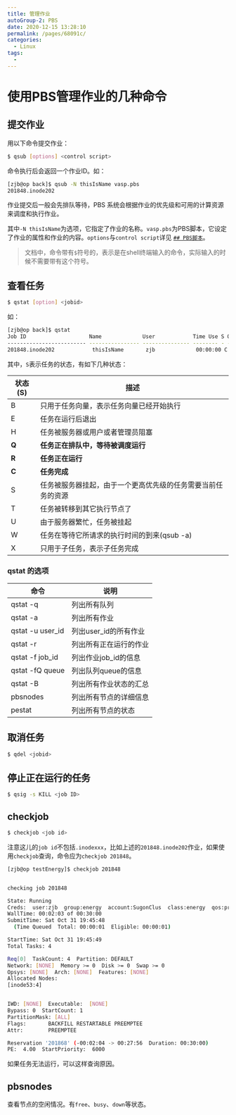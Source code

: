 ```yaml
---
title: 管理作业
autoGroup-2: PBS
date: 2020-12-15 13:28:10
permalink: /pages/68091c/
categories: 
  - Linux
tags: 
  - 
---
```


# 使用PBS管理作业的几种命令

## 提交作业

用以下命令提交作业：

```bash
$ qsub [options] <control script>
```

命令执行后会返回一个作业ID。如：

```bash
[zjb@op back]$ qsub -N thisIsName vasp.pbs 
201848.inode202
```

作业提交后一般会先排队等待，PBS 系统会根据作业的优先级和可用的计算资源来调度和执行作业。

其中`-N thisIsName`为选项，它指定了作业的名称。`vasp.pbs`为PBS脚本，它设定了作业的属性和作业的内容。`options`与`control script`详见 [`## PBS脚本`](./PBS-script.html)。

> 文档中，命令带有`$`符号的，表示是在shell终端输入的命令，实际输入的时候不需要带有这个符号。

## 查看任务

```bash
$ qstat [option] <jobid>
```

如：

```bash
[zjb@op back]$ qstat
Job ID                    Name             User            Time Use S Queue
------------------------- ---------------- --------------- -------- - -----
201848.inode202            thisIsName       zjb             00:00:00 C energy         
```

其中，`S`表示任务的状态，有如下几种状态：

| 状态(S) | 描述                                                         |
| ------- | ------------------------------------------------------------ |
| B       | 只用于任务向量，表示任务向量已经开始执行                     |
| E       | 任务在运行后退出                                             |
| H       | 任务被服务器或用户或者管理员阻塞                             |
| **Q**   | **任务正在排队中，等待被调度运行**                           |
| **R**   | **任务正在运行**                                             |
| **C**   | **任务完成**                                                 |
| S       | 任务被服务器挂起，由于一个更高优先级的任务需要当前任务的资源 |
| T       | 任务被转移到其它执行节点了                                   |
| U       | 由于服务器繁忙，任务被挂起                                   |
| W       | 任务在等待它所请求的执行时间的到来(qsub -a)                  |
| X       | 只用于子任务，表示子任务完成                                 |

### qstat 的选项

| 命令             | 说明                   |
| ---------------- | ---------------------- |
| qstat -q         | 列出所有队列           |
| qstat -a         | 列出所有作业           |
| qstat -u user_id | 列出user_id的所有作业  |
| qstat -r         | 列出所有正在运行的作业 |
| qstat -f job_id  | 列出作业job_id的信息   |
| qstat -fQ queue  | 列出队列queue的信息    |
| qstat -B         | 列出所有作业状态的汇总 |
| pbsnodes         | 列出所有节点的详细信息 |
| pestat           | 列出所有节点的状态     |

## 取消任务

```bash
$ qdel <jobid>
```

## 停止正在运行的任务

```bash
$ qsig -s KILL <job ID>
```

## checkjob

```bash
$ checkjob <job id>
```

注意这儿的`job id`不包括`.inodexxx`，比如上述的`201848.inode202`作业，如果使用`checkjob`查询，命令应为`checkjob 201848`。

```bash
[zjb@op testEnergy]$ checkjob 201848


checking job 201848

State: Running
Creds:  user:zjb  group:energy  account:SugonClus  class:energy  qos:preemptee
WallTime: 00:02:03 of 00:30:00
SubmitTime: Sat Oct 31 19:45:48
  (Time Queued  Total: 00:00:01  Eligible: 00:00:01)

StartTime: Sat Oct 31 19:45:49
Total Tasks: 4

Req[0]  TaskCount: 4  Partition: DEFAULT
Network: [NONE]  Memory >= 0  Disk >= 0  Swap >= 0
Opsys: [NONE]  Arch: [NONE]  Features: [NONE]
Allocated Nodes:
[inode53:4]


IWD: [NONE]  Executable:  [NONE]
Bypass: 0  StartCount: 1
PartitionMask: [ALL]
Flags:       BACKFILL RESTARTABLE PREEMPTEE
Attr:        PREEMPTEE

Reservation '201868' (-00:02:04 -> 00:27:56  Duration: 00:30:00)
PE:  4.00  StartPriority:  6000
```

如果任务无法运行，可以这样查询原因。

## pbsnodes

查看节点的空闲情况。有`free`、`busy`、`down`等状态。